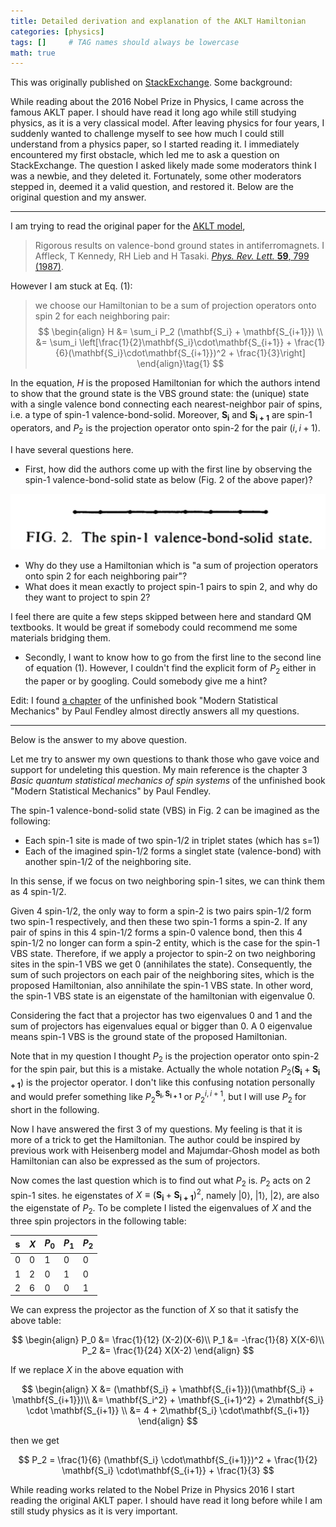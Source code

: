 ```yaml
---
title: Detailed derivation and explanation of the AKLT Hamiltonian
categories: [physics]
tags: []     # TAG names should always be lowercase
math: true
---
```

This was originally published on [StackExchange](https://physics.stackexchange.com/questions/286601/detailed-derivation-and-explanation-of-the-aklt-hamiltonian). Some background:

While reading about the 2016 Nobel Prize in Physics, I came across the famous AKLT paper.
I should have read it long ago while still studying physics, as it is a very classical model.
After leaving physics for four years, I suddenly wanted to challenge myself to see how much I could still understand from a physics paper, so I started reading it.
I immediately encountered my first obstacle, which led me to ask a question on StackExchange.
The question I asked likely made some moderators think I was a newbie, and they deleted it.
Fortunately, some other moderators stepped in, deemed it a valid question, and restored it.
Below are the original question and my answer.

----------------

I am trying to read the original paper for the [AKLT model](https://en.wikipedia.org/wiki/AKLT_model),

>Rigorous results on valence-bond ground states in antiferromagnets. I Affleck, T Kennedy, RH Lieb and H Tasaki. [*Phys. Rev. Lett.* **59**, 799 (1987)](https://doi.org/10.1103/PhysRevLett.59.799).

However I am stuck at Eq. $(1)$:

>we choose our
Hamiltonian to be a sum of projection operators onto
spin 2 for each neighboring pair:
>$$
\begin{align}
H &= \sum_i P_2 (\mathbf{S_i} + \mathbf{S_{i+1}}) \\
  &= \sum_i \left[\frac{1}{2}\mathbf{S_i}\cdot\mathbf{S_{i+1}} + \frac{1}{6}(\mathbf{S_i}\cdot\mathbf{S_{i+1}})^2 + \frac{1}{3}\right]
\end{align}\tag{1}
$$

In the equation, $H$ is the proposed Hamiltonian for which the authors intend to show that the ground state is the VBS ground state: the (unique) state with a single valence bond connecting each nearest-neighbor pair of spins, i.e. a type of spin-$1$ valence-bond-solid. Moreover, $\mathbf{S_i}$ and $\mathbf{S_{i+1}}$ are spin-$1$ operators, and $P_2$ is the projection operator onto spin-2 for the pair $(i,i+1)$.

I have several questions here.

 - First, how did the authors come up with the first line by observing the spin-1 valence-bond-solid state as below (Fig. 2 of the above paper)? 

![](/assets/2016/W0S85.png)

 - Why do they use a Hamiltonian which is "a sum of projection operators onto spin 2 for each neighboring pair"? 
 - What does it mean exactly to project spin-$1$ pairs to spin $2$, and why do they want to project to spin $2$? 

I feel there are quite a few steps skipped between here and standard QM textbooks. It would be great if somebody could recommend me some materials bridging them.

 - Secondly, I want to know how to go from the first line to the second line of equation $(1)$. However, I couldn't find the explicit form of $P_2$ either in the paper or by googling. Could somebody give me a hint?

Edit: I found [a chapter](http://galileo.phys.virginia.edu/~pf7a/msm3.pdf) of the unfinished book "Modern Statistical Mechanics" by Paul Fendley almost directly answers all my questions.

----------------

Below is the answer to my above question.

Let me try to answer my own questions to thank those who gave voice and support for undeleting this question. My main reference is the chapter 3 *Basic quantum statistical mechanics
of spin systems* of the unfinished book "Modern Statistical Mechanics" by Paul Fendley. 

The spin-1 valence-bond-solid state (VBS) in Fig. 2 can be imagined as the following: 

* Each spin-1 site is made of two spin-1/2 in triplet states (which has s=1)
* Each of the imagined spin-1/2 forms a singlet state (valence-bond) with another spin-1/2 of the neighboring site. 

In this sense, if we focus on two neighboring spin-1 sites, we can think them as 4 spin-1/2.

Given 4 spin-1/2, the only way to form a spin-2 is two pairs spin-1/2 form two spin-1 respectively, and then these two spin-1 forms a spin-2. If any pair of spins in this 4 spin-1/2 forms a spin-0 valence bond, then this 4 spin-1/2 no longer can form a spin-2 entity, which is the case for the spin-1 VBS state. Therefore, if we apply a projector to spin-2 on two neighboring sites in the spin-1 VBS we get 0 (annihilates the state). Consequently, the sum of such projectors on each pair of the neighboring sites, which is the proposed Hamiltonian, also annihilate the spin-1 VBS state. In other word, the spin-1 VBS state is an eigenstate of the hamiltonian with eigenvalue 0.

Considering the fact that a projector has two eigenvalues 0 and 1 and the sum of projectors has eigenvalues equal or bigger than 0. A 0 eigenvalue means spin-1 VBS is the ground state of the proposed Hamiltonian.

Note that in my question I thought $P_2$ is the projection operator onto spin-2 for the spin pair, but this is a mistake. Actually the whole notation $P_2(\mathbf{S_i} + \mathbf{S_{i+1}})$ is the projector operator. I don't like this confusing notation personally and would prefer something like $P_{2}^{\mathbf{S_i}, \mathbf{S_{i+1}}}$ or $P_{2}^{i, i+1}$, but I will use $P_2$ for short in the following.

Now I have answered the first 3 of my questions. My feeling is that it is more of a trick to get the Hamiltonian. The author could be inspired by previous work with Heisenberg model and Majumdar-Ghosh model as both Hamiltonian can also be expressed as the sum of projectors.

Now comes the last question which is to find out what $P_2$ is. $P_2$ acts on 2 spin-1 sites. 
he eigenstates of $X \equiv (\mathbf{S_i} + \mathbf{S_{i+1}})^2$, namely $|0\rangle$, $|1\rangle$, $|2\rangle$, are also the eigenstate of $P_2$. 
To be complete I listed the eigenvalues of $X$ and the three spin projectors in the following table:


| s   | $X$ | $P_0$ | $P_1$ | $P_2$ |
| --- | --- | ----- | ----- | ----- |
| 0   | 0   | 1     | 0     | 0     |
| 1   | 2   | 0     | 1     | 0     |
| 2   | 6   | 0     | 0     | 1     |


We can express the projector as the function of $X$ so that it satisfy the above table:

$$
\begin{align}
P_0 &= \frac{1}{12} (X-2)(X-6)\\
P_1 &= -\frac{1}{8} X(X-6)\\
P_2 &= \frac{1}{24} X(X-2)
\end{align}
$$

If we replace $X$ in the above equation with

$$
\begin{align}
X &= (\mathbf{S_i} + \mathbf{S_{i+1}})(\mathbf{S_i} + \mathbf{S_{i+1}})\\
 &= \mathbf{S_i^2} + \mathbf{S_{i+1}^2} + 2\mathbf{S_i} \cdot \mathbf{S_{i+1}} \\
 &= 4 + 2\mathbf{S_i} \cdot\mathbf{S_{i+1}}
\end{align}
$$

then we get

$$
P_2 = \frac{1}{6} (\mathbf{S_i} \cdot\mathbf{S_{i+1}})^2 + \frac{1}{2} \mathbf{S_i} \cdot\mathbf{S_{i+1}} + \frac{1}{3}
$$


While reading works related to the Nobel Prize in Physics 2016 I start reading the original AKLT paper.
I should have read it long before while I am still study physics as it is very important. 
  